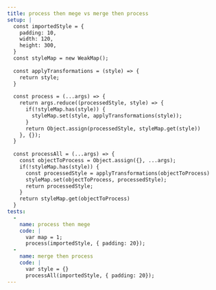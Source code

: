 ```yaml
---
title: process then mege vs merge then process
setup: |
  const importedStyle = {
    padding: 10,
    width: 120,
    height: 300,
  }
  const styleMap = new WeakMap();
  
  const applyTransformations = (style) => {
    return style;
  }
  
  const process = (...args) => {
    return args.reduce((processedStyle, style) => {
      if(!styleMap.has(style)) {
        styleMap.set(style, applyTransformations(style));
      }
      return Object.assign(processedStyle, styleMap.get(style))
    }, {});
  }
  
  const processAll = (...args) => {
    const objectToProcess = Object.assign({}, ...args);
    if(!styleMap.has(style)) {
      const processedStyle = applyTransformations(objectToProcess)
      styleMap.set(objectToProcess, processedStyle);
      return processedStyle;
    }
    return styleMap.get(objectToProcess)
  }
tests:
  -
    name: process then mege
    code: |
      var map = 1;
      process(importedStyle, { padding: 20});
  -
    name: merge then process
    code: |
      var style = {}
      processAll(importedStyle, { padding: 20});
---
```


